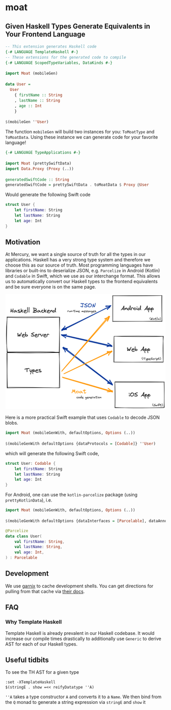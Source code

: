 # moat

## Given Haskell Types Generate Equivalents in Your Frontend Language

```haskell
-- This extension generates Haskell code 
{-# LANGUAGE TemplateHaskell #-}
-- These extensions for the generated code to compile
{-# LANGUAGE ScopedTypeVariables, DataKinds #-}

import Moat (mobileGen)

data User =
  User 
    { firstName :: String
    , lastName :: String
    , age :: Int
    }

$(mobileGen ''User)
```

The function `mobileGen` will build two instances for you: `ToMoatType` and `ToMoatData`.
Using these instance we can generate code for your favorite language!

```haskell
{-# LANGUAGE TypeApplications #-}

import Moat (prettySwiftData)
import Data.Proxy (Proxy (..))

generatedSwiftCode :: String
generatedSwiftCode = prettySwiftData . toMoatData $ Proxy @User
```

Would generate the following Swift code

```swift
struct User {
    let firstName: String
    let lastName: String
    let age: Int
}
```

## Motivation

At Mercury, we want a single source of truth for all the types in our
applications. Haskell has a very strong type system and therefore we choose
this as our source of truth. Most programming languages have libraries or
built-ins to deserialize JSON, e.g. `Parcelize` in Android (Kotlin) and
`Codable` in Swift, which we use as our interchange format. This allows us to
automatically convert our Haskell types to the frontend equivalents and be sure
everyone is on the same page.

![Why use moat?](./diagrams/moat-use-case.png)

Here is a more practical Swift example that uses `Codable` to decode JSON
blobs.

```haskell
import Moat (mobileGenWith, defaultOptions, Options (..))

$(mobileGenWith defaultOptions {dataProtocols = [Codable]} ''User)
```

which will generate the following Swift code,

```swift
struct User: Codable {
    let firstName: String
    let lastName: String
    let age: Int
}
```

For Android, one can use the `kotlin-parcelize` package (using `prettyKotlinData`), i.e.

```haskell
import Moat (mobileGenWith, defaultOptions, Options (..))

$(mobileGenWith defaultOptions {dataInterfaces = [Parcelable], dataAnnotations = [Parcelize]} ''User)
```

```kotlin
@Parcelize
data class User(
    val firstName: String,
    val lastName: String,
    val age: Int,
) : Parcelable
```

## Development

We use [garnix][garnix] to cache development shells. You can get directions for
pulling from that cache via [their docs][garnix-cache].

## FAQ

### Why Template Haskell

Template Haskell is already prevalent in our Haskell codebase. It would
increase our compile times drastically to additionally use `Generic` to derive AST
for each of our Haskell types.

## Useful tidbits

To see the TH AST for a given type

```
:set -XTemplateHaskell
$(stringE . show =<< reifyDatatype ''A)
```

`''A` takes a type constructor `A` and converts it to a `Name`.  We then bind
from the `Q` monad to generate a string expression via `stringE` and `show` it

[garnix]: https://garnix.io
[garnix-cache]: https://garnix.io/docs/caching
